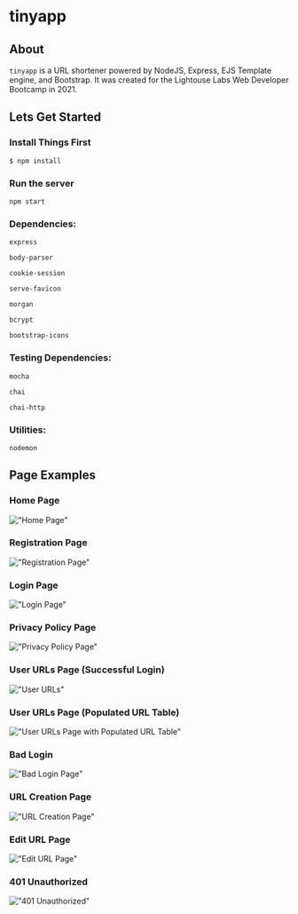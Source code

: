 # tinyapp

## About

```tinyapp``` is a URL shortener powered by NodeJS, Express, EJS Template engine, and Bootstrap. It was created for the Lightouse Labs Web Developer Bootcamp in 2021.

## Lets Get Started

### Install Things First

```$ npm install```

### Run the server

```npm start```

### Dependencies:

```express```

```body-parser```

```cookie-session```

```serve-favicon```

```morgan```

```bcrypt```

```bootstrap-icons```

### Testing Dependencies:

```mocha```

```chai```

```chai-http```

### Utilities:

 ```nodemon```

## Page Examples

### Home Page
!["Home Page"](https://user-images.githubusercontent.com/8649801/114969728-3afcca00-9e36-11eb-876e-226f0cdeb4d5.png)

### Registration Page
!["Registration Page"](https://user-images.githubusercontent.com/8649801/114969778-4fd95d80-9e36-11eb-95d6-482ee4e8fea2.png)

### Login Page
!["Login Page"](https://user-images.githubusercontent.com/8649801/114969819-62539700-9e36-11eb-86dc-6f1fd5521955.png)

### Privacy Policy Page
!["Privacy Policy Page"](https://user-images.githubusercontent.com/8649801/114969841-6ed7ef80-9e36-11eb-819e-56ef892f0cae.png)

### User URLs Page (Successful Login)
!["User URLs"](https://user-images.githubusercontent.com/8649801/114969882-8616dd00-9e36-11eb-83c3-7400ac63a318.png)

### User URLs Page (Populated URL Table)
!["User URLs Page with Populated URL Table"](https://user-images.githubusercontent.com/8649801/114945086-f5c0a400-9e05-11eb-9026-da6e771cab2d.png)

### Bad Login
!["Bad Login Page"](https://user-images.githubusercontent.com/8649801/114969929-9d55ca80-9e36-11eb-9c87-10c37a5a46da.png)

### URL Creation Page
!["URL Creation Page"](https://user-images.githubusercontent.com/8649801/114969960-acd51380-9e36-11eb-8dfa-ca01f9b21dba.png)

### Edit URL Page
!["Edit URL Page"](https://user-images.githubusercontent.com/8649801/114969974-b52d4e80-9e36-11eb-9ebb-04f9b2e97c2c.png)

### 401 Unauthorized
!["401 Unauthorized"](https://user-images.githubusercontent.com/8649801/114970006-caa27880-9e36-11eb-97f3-782b7642ac9e.png)




